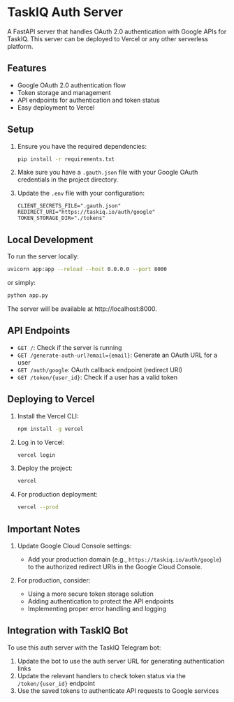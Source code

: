 # TaskIQ Auth Server

A FastAPI server that handles OAuth 2.0 authentication with Google APIs for TaskIQ. This server can be deployed to Vercel or any other serverless platform.

## Features

- Google OAuth 2.0 authentication flow
- Token storage and management
- API endpoints for authentication and token status
- Easy deployment to Vercel

## Setup

1. Ensure you have the required dependencies:
   ```bash
   pip install -r requirements.txt
   ```

2. Make sure you have a `.gauth.json` file with your Google OAuth credentials in the project directory.

3. Update the `.env` file with your configuration:
   ```
   CLIENT_SECRETS_FILE=".gauth.json"
   REDIRECT_URI="https://taskiq.io/auth/google"
   TOKEN_STORAGE_DIR="./tokens"
   ```

## Local Development

To run the server locally:

```bash
uvicorn app:app --reload --host 0.0.0.0 --port 8000
```

or simply:

```bash
python app.py
```

The server will be available at http://localhost:8000.

## API Endpoints

- `GET /`: Check if the server is running
- `GET /generate-auth-url?email={email}`: Generate an OAuth URL for a user
- `GET /auth/google`: OAuth callback endpoint (redirect URI)
- `GET /token/{user_id}`: Check if a user has a valid token

## Deploying to Vercel

1. Install the Vercel CLI:
   ```bash
   npm install -g vercel
   ```

2. Log in to Vercel:
   ```bash
   vercel login
   ```

3. Deploy the project:
   ```bash
   vercel
   ```

4. For production deployment:
   ```bash
   vercel --prod
   ```

## Important Notes

1. Update Google Cloud Console settings:
   - Add your production domain (e.g., `https://taskiq.io/auth/google`) to the authorized redirect URIs in the Google Cloud Console.

2. For production, consider:
   - Using a more secure token storage solution
   - Adding authentication to protect the API endpoints
   - Implementing proper error handling and logging

## Integration with TaskIQ Bot

To use this auth server with the TaskIQ Telegram bot:

1. Update the bot to use the auth server URL for generating authentication links
2. Update the relevant handlers to check token status via the `/token/{user_id}` endpoint
3. Use the saved tokens to authenticate API requests to Google services
